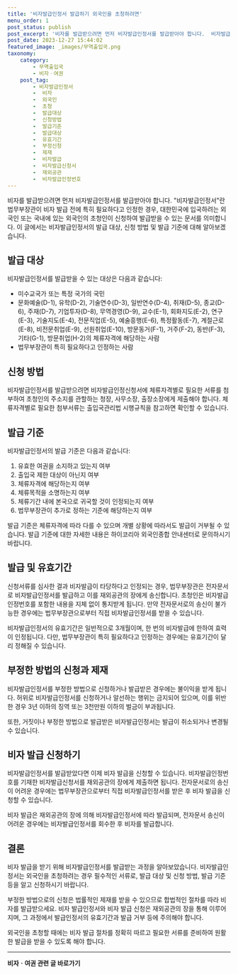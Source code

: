```yaml
---
title: '비자발급인정서 발급하기 외국인을 초청하려면'
menu_order: 1
post_status: publish
post_excerpt: '비자를 발급받으려면 먼저 비자발급인정서를 발급받아야 합니다.  비자발급인정서 란 법무부장관이 비자 발급 전에 특히 필요하다고 인정한 경우, 대한민국에 입국하려는 외국인 또는 국내에 있는 외국인의 초청인이 신청하여 발급받을 수 있는 문서를 의미합니다. 이 글에서는 비자발급인정서의 발급 대상, 신청 방법 및 발급 기준에 대해 알아보겠습니다.'
post_date: 2023-12-27 15:44:02
featured_image: _images/무역출입국.png
taxonomy:
    category:
        - 무역출입국
        - 비자ㆍ여권
    post_tag:
        - 비자발급인정서
        -  비자
        -  외국인
        -  초청
        -  발급대상
        -  신청방법
        -  발급기준
        -  발급대상
        -  유효기간
        -  부정신청
        -  제재
        -  비자발급
        -  비자발급신청서
        -  재외공관
        -  비자발급인정번호
---
```



비자를 발급받으려면 먼저 비자발급인정서를 발급받아야 합니다. "비자발급인정서"란 법무부장관이 비자 발급 전에 특히 필요하다고 인정한 경우, 대한민국에 입국하려는 외국인 또는 국내에 있는 외국인의 초청인이 신청하여 발급받을 수 있는 문서를 의미합니다. 이 글에서는 비자발급인정서의 발급 대상, 신청 방법 및 발급 기준에 대해 알아보겠습니다.

## 발급 대상

비자발급인정서를 발급받을 수 있는 대상은 다음과 같습니다:

- 미수교국가 또는 특정 국가의 국민
- 문화예술(D-1), 유학(D-2), 기술연수(D-3), 일반연수(D-4), 취재(D-5), 종교(D-6), 주재(D-7), 기업투자(D-8), 무역경영(D-9), 교수(E-1), 회화지도(E-2), 연구(E-3), 기술지도(E-4), 전문직업(E-5), 예술흥행(E-6), 특정활동(E-7), 계절근로(E-8), 비전문취업(E-9), 선원취업(E-10), 방문동거(F-1), 거주(F-2), 동반(F-3), 기타(G-1), 방문취업(H-2)의 체류자격에 해당하는 사람
- 법무부장관이 특히 필요하다고 인정하는 사람

## 신청 방법

비자발급인정서를 발급받으려면 비자발급인정신청서에 체류자격별로 필요한 서류를 첨부하여 초청인의 주소지를 관할하는 청장, 사무소장, 출장소장에게 제출해야 합니다. 체류자격별로 필요한 첨부서류는 출입국관리법 시행규칙을 참고하면 확인할 수 있습니다.

## 발급 기준

비자발급인정서의 발급 기준은 다음과 같습니다:

1. 유효한 여권을 소지하고 있는지 여부
2. 출입국 제한 대상이 아닌지 여부
3. 체류자격에 해당하는지 여부
4. 체류목적을 소명하는지 여부
5. 체류기간 내에 본국으로 귀국할 것이 인정되는지 여부
6. 법무부장관이 추가로 정하는 기준에 해당하는지 여부

발급 기준은 체류자격에 따라 다를 수 있으며 개별 상황에 따라서도 발급이 거부될 수 있습니다. 발급 기준에 대한 자세한 내용은 하이코리아 외국인종합 안내센터로 문의하시기 바랍니다.

## 발급 및 유효기간

신청서류를 심사한 결과 비자발급이 타당하다고 인정되는 경우, 법무부장관은 전자문서로 비자발급인정서를 발급하고 이를 재외공관의 장에게 송신합니다. 초청인은 비자발급인정번호를 포함한 내용을 지체 없이 통지받게 됩니다. 만약 전자문서로의 송신이 불가능한 경우에는 법무부장관으로부터 직접 비자발급인정서를 받을 수 있습니다.

비자발급인정서의 유효기간은 일반적으로 3개월이며, 한 번의 비자발급에 한하여 효력이 인정됩니다. 다만, 법무부장관이 특히 필요하다고 인정하는 경우에는 유효기간이 달리 정해질 수 있습니다.

## 부정한 방법의 신청과 제재

비자발급인정서를 부정한 방법으로 신청하거나 발급받은 경우에는 불이익을 받게 됩니다. 허위로 비자발급인정서를 신청하거나 알선하는 행위는 금지되어 있으며, 이를 위반한 경우 3년 이하의 징역 또는 3천만원 이하의 벌금이 부과됩니다.

또한, 거짓이나 부정한 방법으로 발급받은 비자발급인정서는 발급이 취소되거나 변경될 수 있습니다.

## 비자 발급 신청하기

비자발급인정서를 발급받았다면 이제 비자 발급을 신청할 수 있습니다. 비자발급인정번호를 기재한 비자발급신청서를 재외공관의 장에게 제출하면 됩니다. 전자문서로의 송신이 어려운 경우에는 법무부장관으로부터 직접 비자발급인정서를 받은 후 비자 발급을 신청할 수 있습니다.

비자 발급은 재외공관의 장에 의해 비자발급인정서에 따라 발급되며, 전자문서 송신이 어려운 경우에는 비자발급인정서를 회수한 후 비자를 발급합니다.

## 결론

비자 발급을 받기 위해 비자발급인정서를 발급받는 과정을 알아보았습니다. 비자발급인정서는 외국인을 초청하려는 경우 필수적인 서류로, 발급 대상 및 신청 방법, 발급 기준 등을 알고 신청하시기 바랍니다.

부정한 방법으로의 신청은 법률적인 제재를 받을 수 있으므로 합법적인 절차를 따라 비자를 발급받으세요. 비자 발급인정서와 비자 발급 신청은 재외공관의 장을 통해 이루어지며, 그 과정에서 발급인정서의 유효기간과 발급 거부 등에 주의해야 합니다.

외국인을 초청할 때에는 비자 발급 절차를 정확히 따르고 필요한 서류를 준비하여 원활한 발급을 받을 수 있도록 해야 합니다.
<!-- wp:separator -->
<hr class="wp-block-separator has-alpha-channel-opacity"/>
<!-- /wp:separator -->

<!-- wp:group {"backgroundColor":"base","layout":{"type":"constrained"}} -->
<div class="wp-block-group has-base-background-color has-background"><!-- wp:paragraph {"align":"center","fontSize":"medium"} -->
<p class="has-text-align-center has-large-font-size"><strong>비자ㆍ여권 관련 글 바로가기</strong></p>
<!-- /wp:paragraph -->


<!-- wp:latest-posts
{"categories":[{"id":16891,"count":19,"description":"","link":"https://uknowlaw.com/category/%eb%b9%84%ec%9e%90%e3%86%8d%ec%97%ac%ea%b6%8c/","name":"비자ㆍ여권","slug":"비자ㆍ여권","taxonomy":"category","parent":0,"meta":[],"_links":{"self":[{"href":"https://uknowlaw.com/wp-json/wp/v2/categories/16891"}],"collection":[{"href":"https://uknowlaw.com/wp-json/wp/v2/categories"}],"about":[{"href":"https://uknowlaw.com/wp-json/wp/v2/taxonomies/category"}],"wp:post_type":[{"href":"https://uknowlaw.com/wp-json/wp/v2/posts?categories=16891"}],"curies":[{"name":"wp","href":"https://api.w.org/{rel}","templated":true}]}}],"postsToShow":100,"excerptLength":28,"postLayout":"grid","columns":2,"featuredImageAlign":"left","featuredImageSizeSlug":"large","fontSize":"small"} /--></div>
<!-- /wp:group -->